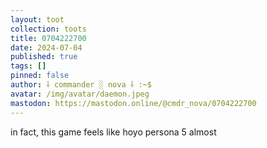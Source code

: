 ```yaml
---
layout: toot
collection: toots
title: 0704222700
date: 2024-07-04
published: true
tags: []
pinned: false
author: ⸸ commander ░ nova ⸸ :~$
avatar: /img/avatar/daemon.jpeg
mastodon: https://mastodon.online/@cmdr_nova/0704222700
---
```


in fact, this game feels like hoyo persona 5 almost
